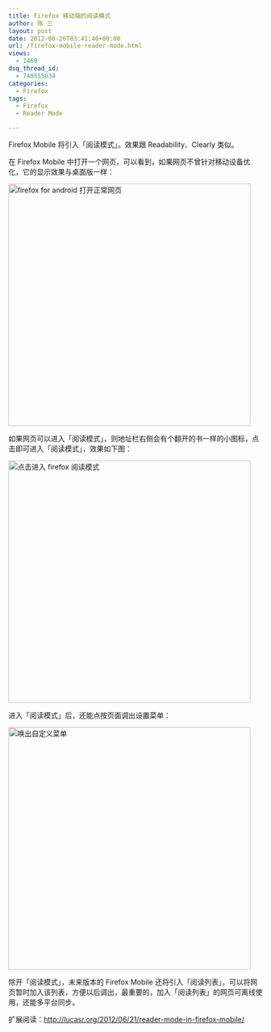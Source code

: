 ```yaml
---
title: Firefox 移动端的阅读模式
author: 陈 三
layout: post
date: 2012-06-26T03:41:46+00:00
url: /firefox-mobile-reader-mode.html
views:
  - 1469
dsq_thread_id:
  - 740555034
categories:
  - Firefox
tags:
  - Firefox
  - Reader Mode

---
```

Firefox Mobile 将引入「阅读模式」。效果跟 Readability、Clearly 类似。

在 Firefox Mobile 中打开一个网页，可以看到，如果网页不曾针对移动设备优化，它的显示效果与桌面版一样：

<img src="http://www.zfanw.com/blog/wp-content/uploads/2012/06/open-regular-web-page.jpg" alt="firefox for android 打开正常网页" width="480" />

如果网页可以进入「阅读模式」，则地址栏右侧会有个翻开的书一样的小图标，点击即可进入「阅读模式」，效果如下图：

<img src="http://www.zfanw.com/blog/wp-content/uploads/2012/06/convert-to-reader-mode.jpg" alt="点击进入 firefox 阅读模式" width="480" />

进入「阅读模式」后，还能点按页面调出设置菜单：

<img src="http://www.zfanw.com/blog/wp-content/uploads/2012/06/customer.jpg" alt="唤出自定义菜单" width="480" />

除开「阅读模式」，未来版本的 Firefox Mobile 还将引入「阅读列表」，可以将网页暂时加入该列表，方便以后调出，最重要的，加入「阅读列表」的网页可离线使用，还能多平台同步。

扩展阅读：<http://lucasr.org/2012/06/21/reader-mode-in-firefox-mobile/>